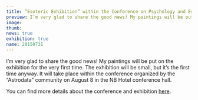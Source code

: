 ```yaml
---
title: “Esoteric Exhibition” within the Conference on Psychology and Esoterics
preview: I’m very glad to share the good news! My paintings will be put on the exhibition for the very first time. The exhibition will be small, but it’s the first time anyway.
image: 
thumb: 
news: true
exhibition: true
name: 20150731
---
```


I’m very glad to share the good news! My paintings will be put on the exhibition for the very first time. The exhibition will be small, but it’s the first time anyway. It will take place within the conference organized by the “Astrodata” community on August 8 in the NB Hotel conference hall. 

You can find more details about the conference and exhibition [here](http://astrodata.pro/arhiv/4642).